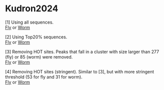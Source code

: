 # Kudron2024

[1] Using all sequences.  
[Fly](https://htmlpreview.github.io/?https://github.com/modERNresource/Kudron2024/blob/main/motif/inferred_motifs/FlySTREME_AllPeaks.html) or [Worm](https://htmlpreview.github.io/?https://github.com/modERNresource/Kudron2024/blob/main/motif/inferred_motifs/WormSTREME_AllPeaks.html)

[2] Using Top20% sequences.  
[Fly](https://htmlpreview.github.io/?https://github.com/modERNresource/Kudron2024/blob/main/motif/inferred_motifs/FlySTREME_Top20Percent.html) or [Worm](https://htmlpreview.github.io/?https://github.com/modERNresource/Kudron2024/blob/main/motif/inferred_motifs/WormSTREME_Top20Percent.html)

[3] Removing HOT sites. Peaks that fall in a cluster with size larger than 277 (fly) or 85 (worm) were removed.  
[Fly](https://htmlpreview.github.io/?https://github.com/modERNresource/Kudron2024/blob/main/motif/inferred_motifs/FlySTREME_RemoveHOT.html) or [Worm](https://htmlpreview.github.io/?https://github.com/modERNresource/Kudron2024/blob/main/motif/inferred_motifs/WormSTREME_RemoveHOT.html)

[4] Removing HOT sites (stringent). Similar to [3], but with more stringent threshold (53 for fly and 31 for worm).  
[Fly](https://htmlpreview.github.io/?https://github.com/modERNresource/Kudron2024/blob/main/motif/inferred_motifs/FlySTREME_RemoveUltraHOT.html) or [Worm](https://htmlpreview.github.io/?https://github.com/modERNresource/Kudron2024/blob/main/motif/inferred_motifs/WormSTREME_RemoveUltraHOT.html)
